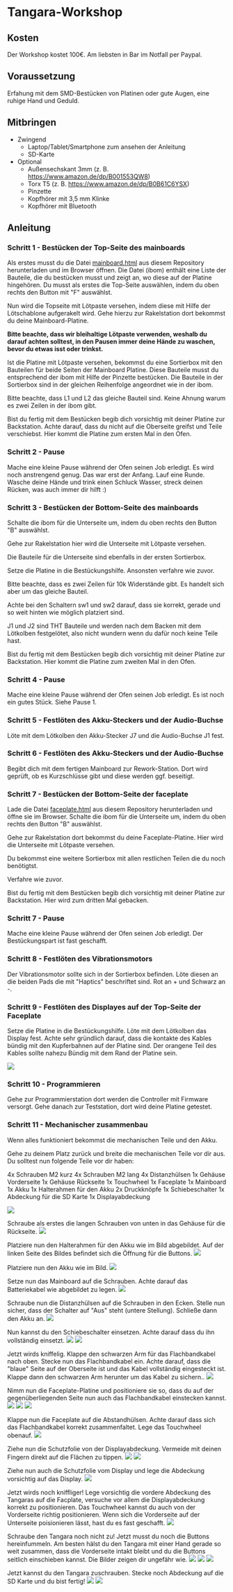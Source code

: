 # Tangara-Workshop


## Kosten
Der Workshop kostet 100€. Am liebsten in Bar im Notfall per Paypal.
## Voraussetzung
Erfahung mit dem SMD-Bestücken von Platinen oder gute Augen, eine ruhige Hand und Geduld. 
## Mitbringen
- Zwingend
    - Laptop/Tablet/Smartphone zum ansehen der Anleitung
    - SD-Karte
- Optional
    - Außensechskant 3mm (z. B. https://www.amazon.de/dp/B001553QW8)
    - Torx T5 (z. B. https://www.amazon.de/dp/B0B61C6YSX)
    - Pinzette
    - Kopfhörer mit 3,5 mm Klinke
    - Kopfhörer mit Bluetooth

## Anleitung

### Schritt 1 - Bestücken der Top-Seite des mainboards
Als erstes musst du die Datei [mainboard.html](mainboard.html) aus diesem Repository herunterladen und im Browser öffnen. Die Datei (ibom) enthält eine Liste der Bauteile, die du bestücken musst und zeigt an, wo diese auf der Platine hingehören. Du musst als erstes die Top-Seite auswählen, indem du oben rechts den Button mit "F" auswählst.

Nun wird die Topseite mit Lötpaste versehen, indem diese mit Hilfe der Lötschablone aufgerakelt wird.
Gehe hierzu zur Rakelstation dort bekommst du deine Mainboard-Platine.

**Bitte beachte, dass wir bleihaltige Lötpaste verwenden, weshalb du darauf achten solltest, in den Pausen immer deine Hände zu waschen, bevor du etwas isst oder trinkst.**

Ist die Platine mit Lötpaste versehen, bekommst du eine Sortierbox mit den Bauteilen für beide Seiten der Mainboard Platine. Diese Bauteile musst du entsprechend der ibom mit Hilfe der Pinzette bestücken. Die Bauteile in der Sortierbox sind in der gleichen Reihenfolge angeordnet wie in der ibom.

Bitte beachte, dass L1 und L2 das gleiche Bauteil sind. Keine Ahnung warum es zwei Zeilen in der ibom gibt.

Bist du fertig mit dem Bestücken begib dich vorsichtig mit deiner Platine zur Backstation. Achte darauf, dass du nicht auf die Oberseite greifst und Teile verschiebst. Hier kommt die Platine zum ersten Mal in den Ofen.

### Schritt 2 - Pause
Mache eine kleine Pause während der Ofen seinen Job erledigt. Es wird noch anstrengend genug. Das war erst der Anfang. Lauf eine Runde. Wasche deine Hände und trink einen Schluck Wasser, streck deinen Rücken, was auch immer dir hilft :)

### Schritt 3 - Bestücken der Bottom-Seite des mainboards
Schalte die ibom für die Unterseite um, indem du oben rechts den Button "B" auswählst.

Gehe zur Rakelstation hier wird die Unterseite mit Lötpaste versehen.

Die Bauteile für die Unterseite sind ebenfalls in der ersten Sortierbox.

Setze die Platine in die Bestückungshilfe. Ansonsten verfahre wie zuvor.

Bitte beachte, dass es zwei Zeilen für 10k Widerstände gibt. Es handelt sich aber um das gleiche Bauteil.

Achte bei den Schaltern sw1 und sw2 darauf, dass sie korrekt, gerade und so weit hinten wie möglich platziert sind.

J1 und J2 sind THT Bauteile und werden nach dem Backen mit dem Lötkolben festgelötet, also nicht wundern wenn du dafür noch keine Teile hast.

Bist du fertig mit dem Bestücken begib dich vorsichtig mit deiner Platine zur Backstation. Hier kommt die Platine zum zweiten Mal in den Ofen.

### Schritt 4 - Pause
Mache eine kleine Pause während der Ofen seinen Job erledigt. Es ist noch ein gutes Stück. Siehe Pause 1.

### Schritt 5 - Festlöten des Akku-Steckers und der Audio-Buchse
Löte mit dem Lötkolben den Akku-Stecker J7 und die Audio-Buchse J1 fest.

### Schritt 6 - Festlöten des Akku-Steckers und der Audio-Buchse
Begibt dich mit dem fertigen Mainboard zur Rework-Station. Dort wird geprüft, ob es Kurzschlüsse gibt und diese werden ggf. beseitigt. 

### Schritt 7 - Bestücken der Bottom-Seite der faceplate
Lade die Datei [faceplate.html](faceplate.html) aus diesem Repository herunterladen und öffne sie im Browser. Schalte die ibom für die Unterseite um, indem du oben rechts den Button "B" auswählst.

Gehe zur Rakelstation dort bekommst du deine Faceplate-Platine. Hier wird die Unterseite mit Lötpaste versehen.

Du bekommst eine weitere Sortierbox mit allen restlichen Teilen die du noch benötigtst.

Verfahre wie zuvor.

Bist du fertig mit dem Bestücken begib dich vorsichtig mit deiner Platine zur Backstation. Hier wird zum dritten Mal gebacken.

### Schritt 7 - Pause
Mache eine kleine Pause während der Ofen seinen Job erledigt. Der Bestückungspart ist fast geschafft.

### Schritt 8 - Festlöten des Vibrationsmotors
Der Vibrationsmotor sollte sich in der Sortierbox befinden. Löte diesen an die beiden Pads die mit "Haptics" beschriftet sind. Rot an + und Schwarz an -.

### Schritt 9 - Festlöten des Displayes auf der Top-Seite der Faceplate
Setze die Platine in die Bestückungshilfe.
Löte mit dem Lötkolben das Display fest.
Achte sehr gründlich darauf, dass die kontakte des Kables bündig mit den Kupferbahnen auf der Platine sind. Der orangene Teil des Kables sollte nahezu Bündig mit dem Rand der Platine sein.

![](Pictures/Display_02.jpg)

### Schritt 10 - Programmieren

Gehe zur Programmierstation dort werden die Controller mit Firmware versorgt.
Gehe danach zur Teststation, dort wird deine Platine getestet.

### Schritt 11 - Mechanischer zusammenbau
Wenn alles funktioniert bekommst die mechanischen Teile und den Akku.

Gehe zu deinem Platz zurück und breite die mechanischen Teile vor dir aus.
Du solltest nun folgende Teile vor dir haben:

4x Schrauben M2 kurz
4x Schrauben M2 lang
4x Distanzhülsen
1x Gehäuse Vorderseite
1x Gehäuse Rückseite
1x Touchwheel
1x Faceplate
1x Mainboard
1x Akku
1x Halterahmen für den Akku
2x Druckknöpfe
1x Schiebeschalter
1x Abdeckung für die SD Karte
1x Displayabdeckung

![](Pictures/Teilesliste_01.jpg)

Schraube als erstes die langen Schrauben von unten in das Gehäuse für die Rückseite.
![](Pictures/Schritt1.jpg)

Platziere nun den Halterahmen für den Akku wie im Bild abgebildet. Auf der linken Seite des Bildes befindet sich die Öffnung für die Buttons.
![](Pictures/Schritt2.jpg)

Platziere nun den Akku wie im Bild.
![](Pictures/Schritt3.jpg)

Setze nun das Mainboard auf die Schrauben. Achte darauf das Batteriekabel wie abgebildet zu legen.
![](/Pictures/Schritt4.jpg)

Schraube nun die Distanzhülsen auf die Schrauben in den Ecken.
Stelle nun sicher, dass der Schalter auf "Aus" steht (untere Stellung). Schließe dann den Akku an.
![](/Pictures/Schritt5.jpg)

Nun kannst du den Schiebeschalter einsetzen. Achte darauf dass du ihn vollständig einsetzt.
![](/Pictures/Schritt6.jpg)
![](/Pictures/Schritt7.jpg)

Jetzt wirds kniffelig. Klappe den schwarzen Arm für das Flachbandkabel nach oben. Stecke nun das Flachbandkabel ein. Achte darauf, dass die "blaue" Seite auf der Oberseite ist und das Kabel vollständig eingesteckt ist. Klappe dann den schwarzen Arm herunter um das Kabel zu sichern..
![](/Pictures/Schritt8.jpg)

Nimm nun die Faceplate-Platine und positioniere sie so, dass du auf der gegenüberliegenden Seite nun auch das Flachbandkabel einstecken kannst.
![](/Pictures/Schritt9.jpg)
![](/Pictures/Schritt10.jpg)
![](/Pictures/Schritt11.jpg)

Klappe nun die Faceplate auf die Abstandhülsen. Achte darauf dass sich das Flachbandkabel korrekt zusammenfaltet.
Lege das Touchwheel obenauf.
![](/Pictures/Schritt12.jpg)

Ziehe nun die Schutzfolie von der Displayabdeckung.
Vermeide mit deinen Fingern direkt auf die Flächen zu tippen.
![](/Pictures/Schritt13.jpg)
![](/Pictures/Schritt14.jpg)

Ziehe nun auch die Schutzfolie vom Display und lege die Abdeckung vorsichtig auf das Display.
![](/Pictures/Schritt15.jpg)

Jetzt wirds noch kniffliger! Lege vorsichtig die vordere Abdeckung des Tangaras auf die Facplate, versuche vor allem die Displayabdeckung korrekt zu positionieren. Das Touchwheel kannst du auch von der Vorderseite richtig positionieren. Wenn sich die Vorderseite auf der Unterseite poisionieren lässt, hast du es fast geschafft.
![](/Pictures/Schritt16.jpg)

Schraube den Tangara noch nicht zu! Jetzt musst du noch die Buttons hereinfummeln.
Am besten hälst du den Tangara mit einer Hand gerade so weit zusammen, dass die Vorderseite intakt bleibt und du die Buttons seitlich einschieben kannst. Die Bilder zeigen dir ungefähr wie.
![](/Pictures/Schritt17.jpg)
![](/Pictures/Schritt18.jpg)
![](/Pictures/Schritt19.jpg)

Jetzt kannst du den Tangara zuschrauben. Stecke noch Abdeckung auf die SD Karte und du bist fertig!
![](/Pictures/Schritt20.jpg)
![](/Pictures/Schritt21.jpg)